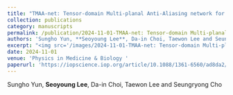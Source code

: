 ```yaml
---
title: "TMAA-net: Tensor-domain Multi-planal Anti-Aliasing network for Sparse-view CT Image Reconstruction"
collection: publications
category: manuscripts
permalink: /publication/2024-11-01-TMAA-net: Tensor-domain Multi-planal Anti-Aliasing network for Sparse-view CT Image Reconstruction
authors: 'Sungho Yun, **Seoyoung Lee**, Da-in Choi, Taewon Lee and Seungryong Cho'
excerpt: "<img src='/images/2024-11-01-TMAA-net: Tensor-domain Multi-planal Anti-Aliasing network for Sparse-view CT Image Reconstruction.png'>"
date: 2024-11-01
venue: 'Physics in Medicine & Biology '
paperurl: 'https://iopscience.iop.org/article/10.1088/1361-6560/ad8da2/meta#25144;%20wbx%201.0.0;%20Zoom%203.6.0;%20ms-office)&ssu=&ssv=&ssw=&ssx=eyJ1em14IjoiN2Y5MDAwN2U4ZmYxNGEtZTI4Mi00MGVlLTg5M2QtNmQ1NDkwZjZhMDA3MS0xNzMwOTYzODA1OTA2MC01YjI2MTBkOGUxMDg5OWRiMTAiLCJyZCI6ImlvcC5vcmciLCJfX3V6bWYiOiI3ZjYwMDBhMmE4NzIwYS04OTFjLTQ0MDQtODA0Mi0yOTM1NDIxYWQ1YzQxNzMwOTYzODA1OTA2MC1jNzZjYjI0OGI3Y2Q4Y2NhMTAifQ=='
---
```



Sungho Yun, **Seoyoung Lee**, Da-in Choi, Taewon Lee and Seungryong Cho     
